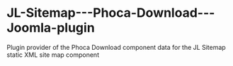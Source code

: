 # JL-Sitemap---Phoca-Download---Joomla-plugin
Plugin provider of the Phoca Download component data for the JL Sitemap static XML site map component
